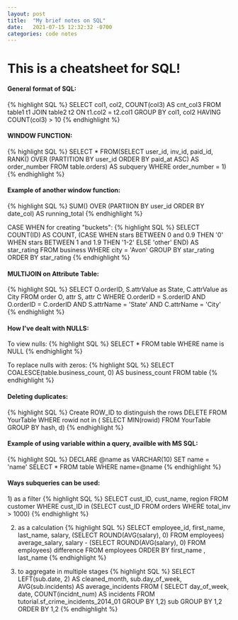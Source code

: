 ```yaml
---
layout: post
title:  "My brief notes on SQL"
date:   2021-07-15 12:32:32 -0700
categories: code notes
---
```


<h1>This is a cheatsheet for SQL!</h1>

<h4>General format of SQL:</h4>
{% highlight SQL %}
SELECT col1, col2, COUNT(col3) AS cnt_col3
FROM table1 t1
JOIN table2 t2
ON t1.col2 = t2.col1
GROUP BY col1, col2
HAVING COUNT(col3) > 10
{% endhighlight %}

<h4>WINDOW FUNCTION:</h4>
{% highlight SQL %}
SELECT * 
FROM(SELECT user_id, inv_id, paid_id,
	RANK() OVER (PARTITION BY user_id ORDER BY paid_at ASC) AS order_number
	FROM table.orders) AS subquery
WHERE order_number = 1)
{% endhighlight %}

<h4>Example of another window function:</h4>
{% highlight SQL %}
SUM() OVER (PARTIION BY user_id ORDER BY date_col) AS running_total
{% endhighlight %}

CASE WHEN for creating "buckets":
{% highlight SQL %}
SELECT COUNT(ID) AS COUNT,
	(CASE WHEN stars BETWEEN 0 and 0.9 THEN '0'
		WHEN stars BETWEEN 1 and 1.9 THEN '1-2'
		ELSE 'other'
		END) AS star_rating
FROM business
WHERE city = 'Avon'
GROUP BY star_rating
ORDER BY star_rating
{% endhighlight %}


<h4>MULTIJOIN on Attribute Table:</h4>
{% highlight SQL %}
SELECT O.orderID, S.attrValue as State, C.attrValue as City
FROM order O, attr S, attr C
WHERE O.orderID = S.orderID
AND O.orderID = C.orderID
AND S.attrName = 'State'
AND C.attrName = 'City'
{% endhighlight %}

<h4>How I've dealt with NULLS:</h4>
To view nulls: 
{% highlight SQL %}
SELECT * FROM table WHERE name is NULL
{% endhighlight %}

To replace nulls with zeros: 
{% highlight SQL %}
SELECT COALESCE(table.business_count, 0) AS business_count FROM table
{% endhighlight %}

<h4>Deleting duplicates:</h4>
{% highlight SQL %}
Create ROW_ID to distinguish the rows
DELETE FROM YourTable
WHERE rowid not in (
	SELECT MIN(rowid) 
	FROM YourTable 
	GROUP BY hash, d)
{% endhighlight %}

<h4>Example of using variable within a query, availble with MS SQL:</h4>
{% highlight SQL %}
DECLARE @name as VARCHAR(10)
SET name = 'name'
SELECT * FROM table WHERE name=@name
{% endhighlight %}


<h4>Ways subqueries can be used:</h4>
1) as a filter
{% highlight SQL %}
SELECT cust_ID, cust_name, region
FROM customer
WHERE cust_ID in (SELECT cust_ID
				FROM orders
				WHERE total_inv > 1000)
{% endhighlight %}

2) as a calculation
{% highlight SQL %}
SELECT employee_id, first_name, last_name, salary,
			(SELECT ROUND(AVG(salary), 0)
			FROM employees) average_salary,
    		salary - (SELECT ROUND(AVG(salary), 0)
    				FROM employees) difference
FROM employees
ORDER BY first_name , last_name
{% endhighlight %}


3) to aggregate in multiple stages
{% highlight SQL %}
SELECT LEFT(sub.date, 2) AS cleaned_month,
       sub.day_of_week,
       AVG(sub.incidents) AS average_incidents
FROM (
		SELECT day_of_week,
               date,
               COUNT(incidnt_num) AS incidents
        FROM tutorial.sf_crime_incidents_2014_01
        GROUP BY 1,2) sub
GROUP BY 1,2
ORDER BY 1,2
{% endhighlight %}


